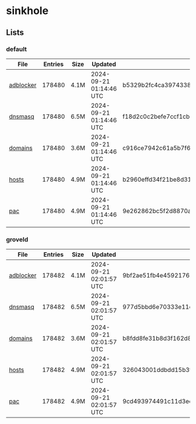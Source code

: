 # sinkhole

## Lists

### default

|File|Entries|Size|Updated|Hash|
|-|-|-|-|-|
|[adblocker](https://raw.githubusercontent.com/groveld/sinkhole/lists/default/adblocker.txt)|178480|4.1M|2024-09-21 01:14:46 UTC|b5329b2fc4ca3974338c9037cd7b4a1d23d288fc4229f13602209fc242483697|
|[dnsmasq](https://raw.githubusercontent.com/groveld/sinkhole/lists/default/dnsmasq.txt)|178480|6.5M|2024-09-21 01:14:46 UTC|f18d2c0c2befe7ccf1cbac4dcd1d06902102cc87644689457d1dda133d6d889f|
|[domains](https://raw.githubusercontent.com/groveld/sinkhole/lists/default/domains.txt)|178480|3.6M|2024-09-21 01:14:46 UTC|c916ce7942c61a5b7f6a02605414145ff342aa9aaa9a668cd5503489ffd9cf85|
|[hosts](https://raw.githubusercontent.com/groveld/sinkhole/lists/default/hosts.txt)|178480|4.9M|2024-09-21 01:14:46 UTC|b2960effd34f21be8d31ef1656c777fc65597f8ff882fb881a52790b0517f353|
|[pac](https://raw.githubusercontent.com/groveld/sinkhole/lists/default/pac.txt)|178480|4.9M|2024-09-21 01:14:46 UTC|9e262862bc5f2d8870a5ec077256d943a716622e48ab3f8189cfb7f610c2c51c|

### groveld

|File|Entries|Size|Updated|Hash|
|-|-|-|-|-|
|[adblocker](https://raw.githubusercontent.com/groveld/sinkhole/lists/groveld/adblocker.txt)|178482|4.1M|2024-09-21 02:01:57 UTC|9bf2ae51fb4e4592176bf2c10981d336494d253cd144ba813cfdbd0c1444a4a4|
|[dnsmasq](https://raw.githubusercontent.com/groveld/sinkhole/lists/groveld/dnsmasq.txt)|178482|6.5M|2024-09-21 02:01:57 UTC|977d5bbd6e70333e11cdf0caffce6ecc9ceeb569970bdcc3c501473130fb1396|
|[domains](https://raw.githubusercontent.com/groveld/sinkhole/lists/groveld/domains.txt)|178482|3.6M|2024-09-21 02:01:57 UTC|b8fdd8fe31b8d3f162d87cf5069af2521dc0fb85bf95b5cc722ecc15fcbb5c21|
|[hosts](https://raw.githubusercontent.com/groveld/sinkhole/lists/groveld/hosts.txt)|178482|4.9M|2024-09-21 02:01:57 UTC|326043001ddbdd15b3f3b5e7d572917a0e4a497b983879c4e588ce3c52984194|
|[pac](https://raw.githubusercontent.com/groveld/sinkhole/lists/groveld/pac.txt)|178482|4.9M|2024-09-21 02:01:57 UTC|9cd493974491c11d3edd9b3951c3441db68c7add2185ec350a9ad1ca2891a60c|
